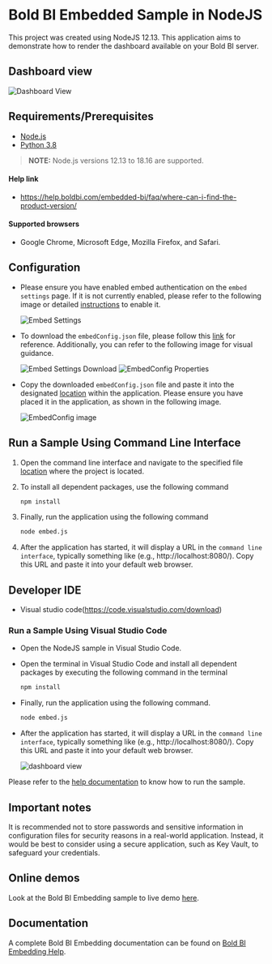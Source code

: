  # Bold BI Embedded Sample in NodeJS

This project was created using NodeJS 12.13. This application aims to demonstrate how to render the dashboard available on your Bold BI server.

 ## Dashboard view

![Dashboard View](https://github.com/boldbi/aspnet-core-sample/assets/91586758/cb2dc2de-8327-4848-8ec5-1acf01888064)

 ## Requirements/Prerequisites

 * [Node.js](https://nodejs.org/en/)
 * [Python 3.8](https://www.python.org/downloads/release/python-383/)

> **NOTE:** Node.js versions 12.13 to 18.16 are supported.

 #### Help link

 * https://help.boldbi.com/embedded-bi/faq/where-can-i-find-the-product-version/

 #### Supported browsers
  
  * Google Chrome, Microsoft Edge, Mozilla Firefox, and Safari.

 ## Configuration

 * Please ensure you have enabled embed authentication on the `embed settings` page. If it is not currently enabled, please refer to the following image or detailed [instructions](https://help.boldbi.com/site-administration/embed-settings/#get-embed-secret-code) to enable it.

   ![Embed Settings](https://github.com/boldbi/aspnet-core-sample/assets/91586758/b3a81978-9eb4-42b2-92bb-d1e2735ab007)

 * To download the `embedConfig.json` file, please follow this [link](https://help.boldbi.com/site-administration/embed-settings/#get-embed-configuration-file) for reference. Additionally, you can refer to the following image for visual guidance.

    ![Embed Settings Download](https://github.com/boldbi/aspnet-core-sample/assets/91586758/d27d4cfc-6a3e-4c34-975e-f5f22dea6172)
    ![EmbedConfig Properties](https://github.com/boldbi/aspnet-core-sample/assets/91586758/d6ce925a-0d4c-45d2-817e-24d6d59e0d63)

 * Copy the downloaded `embedConfig.json` file and paste it into the designated [location](https://github.com/boldbi/nodejs-sample) within the application. Please ensure you have placed it in the application, as shown in the following image.

    ![EmbedConfig image](https://github.com/boldbi/aspnet-core-sample/assets/91586758/5475fe01-2f43-4388-b91d-c6447f101aa4)

 ## Run a Sample Using Command Line Interface
    
  1. Open the command line interface and navigate to the specified file [location](https://github.com/boldbi/nodejs-sample) where the project is located.

  2. To install all dependent packages, use the following command

     ```bash
     npm install
     ```
  
  3. Finally, run the application using the following command
 
     ```bash
     node embed.js
     ```

  4. After the application has started, it will display a URL in the `command line interface`, typically something like (e.g., http://localhost:8080/). Copy this URL and paste it into your default web browser.

 ## Developer IDE

  * Visual studio code(https://code.visualstudio.com/download)

  ### Run a Sample Using Visual Studio Code
 
  * Open the NodeJS sample in Visual Studio Code. 
   
  * Open the terminal in Visual Studio Code and install all dependent packages by executing the following command in the terminal
    ```bash
    npm install
    ```
 
  * Finally, run the application using the following command. 
    ```bash
    node embed.js
    ```

  * After the application has started, it will display a URL in the `command line interface`, typically something like (e.g., http://localhost:8080/). Copy this URL and paste it into your default web browser.
    
    ![dashboard view](https://github.com/boldbi/aspnet-core-sample/assets/91586758/cb2dc2de-8327-4848-8ec5-1acf01888064)

Please refer to the [help documentation](https://help.boldbi.com/embedding-options/embedding-sdk/samples/node-js/#how-to-run-the-sample) to know how to run the sample.

## Important notes

It is recommended not to store passwords and sensitive information in configuration files for security reasons in a real-world application. Instead, it would be best to consider using a secure application, such as Key Vault, to safeguard your credentials.

## Online demos

Look at the Bold BI Embedding sample to live demo [here](https://samples.boldbi.com/embed).


## Documentation

A complete Bold BI Embedding documentation can be found on [Bold BI Embedding Help](https://help.boldbi.com/embedded-bi/javascript-based/).
